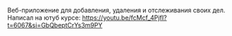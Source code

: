 Веб-приложение для добавления, удаления и отслеживания своих дел.  
Написал на ютуб курсе: https://youtu.be/fcMcf_4PjfI?t=6067&si=GbQbeptCrYs3m9PY
